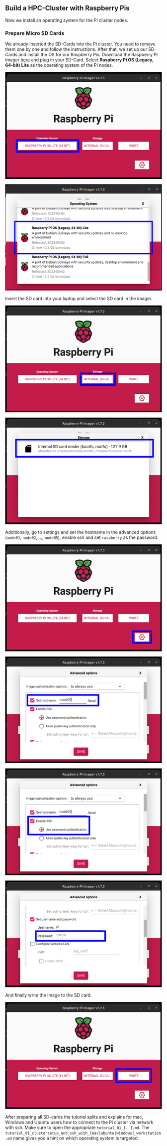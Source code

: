 ## Build a HPC-Cluster with Raspberry Pis

Now we install an operating system for the Pi cluster nodes.

### Prepare Micro SD Cards

We already inserted the SD-Cards into the Pi cluster. You need to remove them one by one and follow the instructions. After that, we set up our SD-Cards and install the OS for our Raspberry Pis. Download the Raspberry Pi Imager [here](https://www.raspberrypi.com/software/) and plug in your SD-Card. Select **Raspberry Pi OS (Legacy, 64-bit) Lite** as the operating system of the Pi nodes.

![img01.png](../../pictures/img01.png)

![img02.png](../../pictures/img02.png)

Insert the SD card into your laptop and select the SD card in the imager.

![img03.png](../../pictures/img03.png)

![img04.png](../../pictures/img04.png)

Additionally, go to settings and set the hostname in the advanced options (`node01`, `node02`, ..., `node05`), enable ssh and set `raspberry` as the password.

![img05.png](../../pictures/img05.png)

![img06.png](../../pictures/img06.png)

![img07.png](../../pictures/img07.png)

![img08.png](../../pictures/img08.png)

And finally write the image to the SD card.

![img09.png](../../pictures/img09.png)

After preparing all SD-cards the tutorial splits and explains for mac, Windows and Ubuntu users how to connect to the Pi cluster via network with ssh. Make sure to open the appropriate `tutorial_01_[..].md`. The `tutorial_01_clustersetup_and_ssh_with_[mac|ubuntu|windows]_workstation.md` name gives you a hint on which operating system is targeted.
